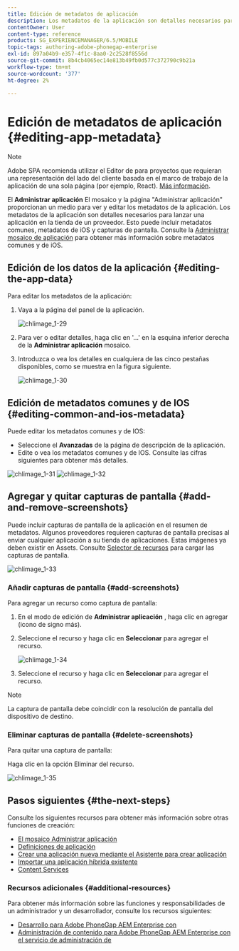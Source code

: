 ```yaml
---
title: Edición de metadatos de aplicación
description: Los metadatos de la aplicación son detalles necesarios para lanzar una aplicación en la tienda de un proveedor. Siga esta página para obtener más información sobre la edición de datos de la aplicación.
contentOwner: User
content-type: reference
products: SG_EXPERIENCEMANAGER/6.5/MOBILE
topic-tags: authoring-adobe-phonegap-enterprise
exl-id: 897a04b9-e357-4f1c-8aa0-2c2528f8556d
source-git-commit: 8b4cb4065ec14e813b49fb0d577c372790c9b21a
workflow-type: tm+mt
source-wordcount: '377'
ht-degree: 2%

---
```


# Edición de metadatos de aplicación {#editing-app-metadata}

>[!NOTE]
>
>Adobe SPA recomienda utilizar el Editor de para proyectos que requieran una representación del lado del cliente basada en el marco de trabajo de la aplicación de una sola página (por ejemplo, React). [Más información](/help/sites-developing/spa-overview.md).

El **Administrar aplicación** El mosaico y la página &quot;Administrar aplicación&quot; proporcionan un medio para ver y editar los metadatos de la aplicación. Los metadatos de la aplicación son detalles necesarios para lanzar una aplicación en la tienda de un proveedor. Esto puede incluir metadatos comunes, metadatos de iOS y capturas de pantalla. Consulte la [Administrar mosaico de aplicación](/help/mobile/phonegap-app-details-tile.md) para obtener más información sobre metadatos comunes y de iOS.

## Edición de los datos de la aplicación {#editing-the-app-data}

Para editar los metadatos de la aplicación:

1. Vaya a la página del panel de la aplicación.

   ![chlimage_1-29](assets/chlimage_1-29.png)

1. Para ver o editar detalles, haga clic en &#39;...&#39; en la esquina inferior derecha de la **Administrar aplicación** mosaico.

1. Introduzca o vea los detalles en cualquiera de las cinco pestañas disponibles, como se muestra en la figura siguiente.

   ![chlimage_1-30](assets/chlimage_1-30.png)

## Edición de metadatos comunes y de IOS {#editing-common-and-ios-metadata}

Puede editar los metadatos comunes y de IOS:

* Seleccione el **Avanzadas** de la página de descripción de la aplicación.
* Edite o vea los metadatos comunes y de IOS. Consulte las cifras siguientes para obtener más detalles.

![chlimage_1-31](assets/chlimage_1-31.png) ![chlimage_1-32](assets/chlimage_1-32.png)

## Agregar y quitar capturas de pantalla {#add-and-remove-screenshots}

Puede incluir capturas de pantalla de la aplicación en el resumen de metadatos. Algunos proveedores requieren capturas de pantalla precisas al enviar cualquier aplicación a su tienda de aplicaciones. Estas imágenes ya deben existir en Assets. Consulte [Selector de recursos](../assets/search-assets.md#assetpicker) para cargar las capturas de pantalla.

![chlimage_1-33](assets/chlimage_1-33.png)

### Añadir capturas de pantalla {#add-screenshots}

Para agregar un recurso como captura de pantalla:

1. En el modo de edición de **Administrar aplicación** , haga clic en agregar (icono de signo más).
1. Seleccione el recurso y haga clic en **Seleccionar** para agregar el recurso.

   ![chlimage_1-34](assets/chlimage_1-34.png)

1. Seleccione el recurso y haga clic en **Seleccionar** para agregar el recurso.

>[!NOTE]
>
>La captura de pantalla debe coincidir con la resolución de pantalla del dispositivo de destino.

### Eliminar capturas de pantalla {#delete-screenshots}

Para quitar una captura de pantalla:

Haga clic en la opción Eliminar del recurso.

![chlimage_1-35](assets/chlimage_1-35.png)

## Pasos siguientes {#the-next-steps}

Consulte los siguientes recursos para obtener más información sobre otras funciones de creación:

* [El mosaico Administrar aplicación](/help/mobile/phonegap-app-details-tile.md)
* [Definiciones de aplicación](/help/mobile/phonegap-app-definitions.md)
* [Crear una aplicación nueva mediante el Asistente para crear aplicación](/help/mobile/phonegap-create-new-app.md)
* [Importar una aplicación híbrida existente](/help/mobile/phonegap-adding-content-to-imported-app.md)
* [Content Services](/help/mobile/develop-content-as-a-service.md)

### Recursos adicionales {#additional-resources}

Para obtener más información sobre las funciones y responsabilidades de un administrador y un desarrollador, consulte los recursos siguientes:

* [Desarrollo para Adobe PhoneGap AEM Enterprise con](/help/mobile/developing-in-phonegap.md)
* [Administración de contenido para Adobe PhoneGap AEM Enterprise con el servicio de administración de](/help/mobile/administer-phonegap.md)
